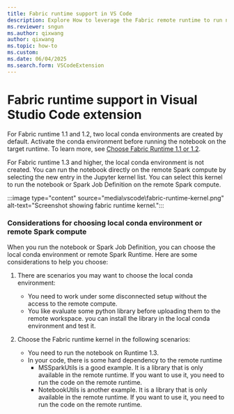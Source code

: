 ```yaml
---
title: Fabric runtime support in VS Code
description: Explore How to leverage the Fabric remote runtime to run notebooks.
ms.reviewer: sngun
ms.author: qixwang
author: qixwang
ms.topic: how-to
ms.custom:
ms.date: 06/04/2025
ms.search.form: VSCodeExtension
---
```


# Fabric runtime support in Visual Studio Code extension

For Fabric runtime 1.1 and 1.2, two local conda environments are created by default. Activate the conda environment before running the notebook on the target runtime. To learn more, see [Choose Fabric Runtime 1.1 or 1.2](author-notebook-with-vs-code.md#run-or-debug-a-notebook-on-remote-spark-compute).

For Fabric runtime 1.3 and higher, the local conda environment is not created. You can run the notebook directly on the remote Spark compute by selecting the new entry in the Jupyter kernel list. You can select this kernel to run the notebook or Spark Job Definition on the remote Spark compute.

 :::image type="content" source="media\vscode\fabric-runtime-kernel.png" alt-text="Screenshot showing fabric runtime kernel.":::

### Considerations for choosing local conda environment or remote Spark compute

When you run the notebook or Spark Job Definition, you can choose the local conda environment or remote Spark Runtime. Here are some considerations to help you choose:

1. There are scenarios you may want to choose the local conda environment:
    - You need to work under some disconnected setup without the access to the remote compute.
    - You like evaluate some python library before uploading them to the remote workspace. you can install the library in the local conda environment and test it.

1. Choose the Fabric runtime kernel in the following scenarios:
    - You need to run the notebook on Runtime 1.3.
    - In your code, there is some hard dependency to the remote runtime
        - MSSparkUtils is a good example. It is a library that is only available in the remote runtime. If you want to use it, you need to run the code on the remote runtime.
        - NotebookUtils is another example. It is a library that is only available in the remote runtime. If you want to use it, you need to run the code on the remote runtime.
